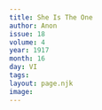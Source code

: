 ```yaml
---
title: She Is The One
author: Anon
issue: 18
volume: 4
year: 1917
month: 16
day: VI
tags:
layout: page.njk
image:
---
```

